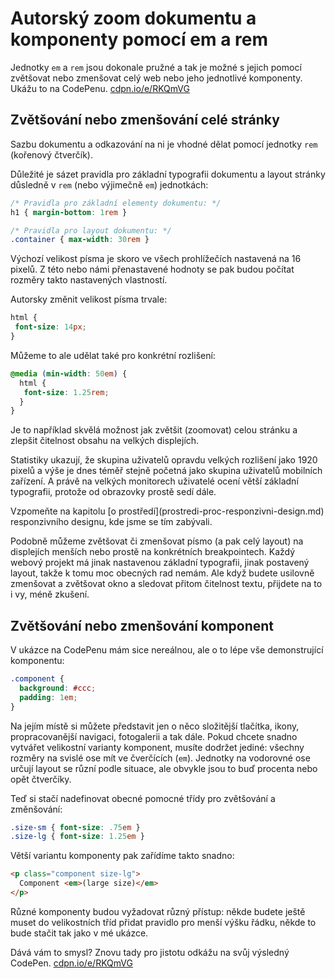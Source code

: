 # Autorský zoom dokumentu a komponenty pomocí em a rem

Jednotky `em` a `rem` jsou dokonale pružné a tak je možné s jejich pomocí zvětšovat nebo zmenšovat celý web nebo jeho jednotlivé komponenty. Ukážu to na CodePenu. [cdpn.io/e/RKQmVG](http://codepen.io/machal/pen/RKQmVG?editors=1100#0)

## Zvětšování nebo zmenšování celé stránky

Sazbu dokumentu a odkazování na ni je vhodné dělat pomocí jednotky `rem` (kořenový čtverčík). 

Důležité je sázet pravidla pro základní typografii dokumentu a layout stránky důsledně v `rem` (nebo výjimečně `em`) jednotkách:

```css
/* Pravidla pro základní elementy dokumentu: */
h1 { margin-bottom: 1rem }

/* Pravidla pro layout dokumentu: */
.container { max-width: 30rem }
```

Výchozí velikost písma je skoro ve všech prohlížečích nastavená na 16 pixelů. Z této nebo námi přenastavené hodnoty se pak budou počítat rozměry takto nastavených vlastností.

Autorsky změnit velikost písma trvale:


```css
html {
 font-size: 14px;
}  
```

Můžeme to ale udělat také pro konkrétní rozlišení:

```css
@media (min-width: 50em) {
  html {
   font-size: 1.25rem;
  }  
}
```

Je to například skvělá možnost jak zvětšit (zoomovat) celou stránku a zlepšit čitelnost obsahu na velkých displejích. 

Statistiky ukazují, že skupina uživatelů opravdu velkých rozlišení jako 1920 pixelů a výše je dnes téměř stejně početná jako skupina uživatelů mobilních zařízení. A právě na velkých monitorech uživatelé ocení větší základní typografii, protože od obrazovky prostě sedí dále.

<div class="ebook-only" markdown="1">
Vzpomeňte na kapitolu [o prostředí](prostredi-proc-responzivni-design.md) responzivního designu, kde jsme se tím zabývali.
</div>

Podobně můžeme zvětšovat či zmenšovat písmo (a pak celý layout) na displejích menších nebo prostě na konkrétních breakpointech. Každý webový projekt má jinak nastavenou základní typografii, jinak postavený layout, takže k tomu moc obecných rad nemám. Ale když budete usilovně zmenšovat a zvětšovat okno a sledovat přitom čitelnost textu, přijdete na to i vy, méně zkušení. 


## Zvětšování nebo zmenšování komponent

V ukázce na CodePenu mám sice nereálnou, ale o to lépe vše demonstrující komponentu:

```css
.component {
  background: #ccc;
  padding: 1em;
}
```

Na jejím místě si můžete představit jen o něco složitější tlačítka, ikony, propracovanější navigaci, fotogalerii a tak dále. Pokud chcete snadno vytvářet velikostní varianty komponent, musíte dodržet jediné: všechny rozměry na svislé ose mít ve čverčících (`em`). Jednotky na vodorovné ose určují layout se různí podle situace, ale obvykle jsou to buď procenta nebo opět čtverčíky.

Teď si stačí nadefinovat obecné pomocné třídy pro zvětšování a změnšování:

```css
.size-sm { font-size: .75em }
.size-lg { font-size: 1.25em }
```
Větší variantu komponenty pak zařídíme takto snadno:

```html
<p class="component size-lg">
  Component <em>(large size)</em>
</p>
```

Různé komponenty budou vyžadovat různý přístup: někde budete ještě muset do velikostních tříd přidat pravidlo pro menší výšku řádku, někde to bude stačit tak jako v mé ukázce.

Dává vám to smysl? Znovu tady pro jistotu odkážu na svůj výsledný CodePen. [cdpn.io/e/RKQmVG](http://codepen.io/machal/pen/RKQmVG?editors=1100#0)
